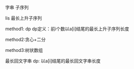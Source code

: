 

字串
子序列

lis 最长上升子序列

method1: dp
dp定义：前i个数以a[i]结尾的最长上升子序列长度


method2:贪心+二分


method3:树状数组


最长回文字串
dp: 以a[i]结尾的最长回文字串长度
